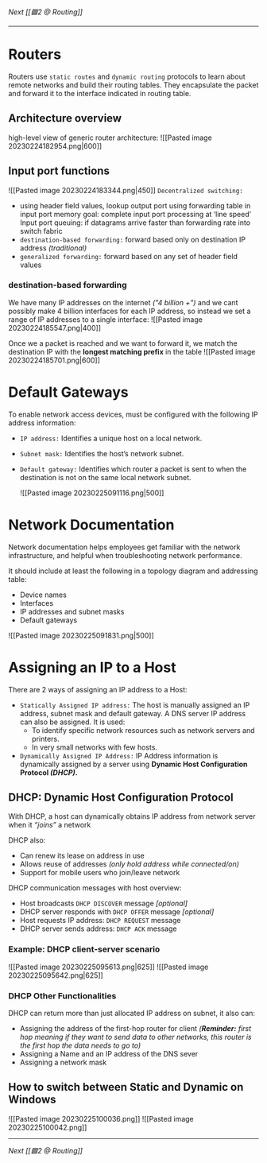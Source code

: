 _Next [[🟩2 @ Routing]]_

---

# Routers

Routers use `static routes` and `dynamic routing` protocols to learn about remote networks and build their routing tables.
They encapsulate the packet and forward it to the interface indicated in routing table.

## Architecture overview
high-level view of generic router architecture:
![[Pasted image 20230224182954.png|600]]

## Input port functions
![[Pasted image 20230224183344.png|450]]
`Decentralized switching:`
- using header field values, lookup output port using forwarding table in input port memory
  goal: complete input port processing at ‘line speed’ 
  Input port queuing: if datagrams arrive faster than forwarding rate into switch fabric
- `destination-based forwarding:` forward based only on destination IP address _(traditional)_
- `generalized forwarding:` forward based on any set of header field values

### destination-based forwarding
We have many IP addresses on the internet _("4 billion +")_ and we cant possibly make 4 billion interfaces for each IP address, so instead we set a range of IP addresses to a single interface:
![[Pasted image 20230224185547.png|400]]

Once we a packet is reached and we want to forward it, we match the destination IP with the **longest matching prefix** in the table
![[Pasted image 20230224185701.png|600]]

# Default Gateways
To enable network access devices, must be configured with the following IP address information:
- `IP address:` Identifies a unique host on a local network.
- `Subnet mask:` Identifies the host’s network subnet.
- `Default gateway:` Identifies which router a packet is sent to when the destination is not on the same local network subnet.
  
  ![[Pasted image 20230225091116.png|500]]

# Network Documentation
Network documentation helps employees get familiar with the network infrastructure, and helpful when troubleshooting network performance.

It should include at least the following in a topology diagram and addressing table:
- Device names
- Interfaces
- IP addresses and subnet masks
- Default gateways

![[Pasted image 20230225091831.png|500]]

# Assigning an IP to a Host
There are 2 ways of assigning an IP address to a Host:
- `Statically Assigned IP address:` The host is manually assigned an IP address, subnet mask and default gateway. A DNS server IP address can also be assigned. It is used:
	- To identify specific network resources such as network servers and printers.
	- In very small networks with few hosts.
- `Dynamically Assigned IP Address:` IP Address information is dynamically assigned by a server using **Dynamic Host Configuration Protocol _(DHCP)_.**

## DHCP: Dynamic Host Configuration Protocol
With DHCP, a host can dynamically obtains IP address from network server when it _“joins”_ a network

DHCP also:
- Can renew its lease on address in use
- Allows reuse of addresses _(only hold address while connected/on)_
- Support for mobile users who join/leave network

DHCP communication messages with host overview:
- Host broadcasts `DHCP DISCOVER` message _[optional]_
- DHCP server responds with `DHCP OFFER` message _[optional]_
- Host requests IP address: `DHCP REQUEST` message
- DHCP server sends address: `DHCP ACK` message

### Example: DHCP client-server scenario
![[Pasted image 20230225095613.png|625]]
![[Pasted image 20230225095642.png|625]]

### DHCP Other Functionalities 
DHCP can return more than just allocated IP address on subnet, it also can:
- Assigning the address of the first-hop router for client _(**Reminder:** first hop meaning if they want to send data to other networks, this router is the first hop the data needs to go to)_
- Assigning a Name and an IP address of the DNS sever
- Assigning a network mask

## How to switch between Static and Dynamic on Windows
![[Pasted image 20230225100036.png]]
![[Pasted image 20230225100042.png]]

---
_Next [[🟩2 @ Routing]]_
